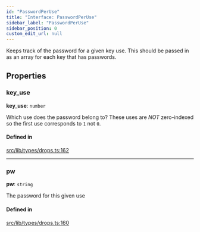 ```yaml
---
id: "PasswordPerUse"
title: "Interface: PasswordPerUse"
sidebar_label: "PasswordPerUse"
sidebar_position: 0
custom_edit_url: null
---
```


Keeps track of the password for a given key use. This should be passed in as an array for each key that has passwords.

## Properties

### key\_use

 **key\_use**: `number`

Which use does the password belong to? These uses are *NOT* zero-indexed so the first use corresponds to `1` not `0`.

#### Defined in

[src/lib/types/drops.ts:162](https://github.com/keypom/keypom-js/blob/6117f24/src/lib/types/drops.ts#L162)

___

### pw

 **pw**: `string`

The password for this given use

#### Defined in

[src/lib/types/drops.ts:160](https://github.com/keypom/keypom-js/blob/6117f24/src/lib/types/drops.ts#L160)

